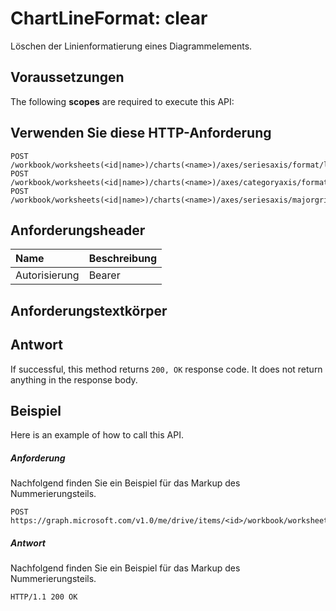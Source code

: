# <a name="chartlineformat-clear"></a>ChartLineFormat: clear

Löschen der Linienformatierung eines Diagrammelements.
## <a name="prerequisites"></a>Voraussetzungen
The following **scopes** are required to execute this API: 
## <a name="http-request"></a>Verwenden Sie diese HTTP-Anforderung
<!-- { "blockType": "ignored" } -->
```http
POST /workbook/worksheets(<id|name>)/charts(<name>)/axes/seriesaxis/format/line/clear
POST /workbook/worksheets(<id|name>)/charts(<name>)/axes/categoryaxis/format/line/clear
POST /workbook/worksheets(<id|name>)/charts(<name>)/axes/seriesaxis/majorgridlines/format/line/clear

```
## <a name="request-headers"></a>Anforderungsheader
| Name       | Beschreibung|
|:---------------|:----------|
| Autorisierung  | Bearer <code>|


## <a name="request-body"></a>Anforderungstextkörper

## <a name="response"></a>Antwort
If successful, this method returns `200, OK` response code. It does not return anything in the response body.

## <a name="example"></a>Beispiel
Here is an example of how to call this API.
##### <a name="request"></a>Anforderung
Nachfolgend finden Sie ein Beispiel für das Markup des Nummerierungsteils.
<!-- {
  "blockType": "request",
  "name": "chartlineformat_clear"
}-->
```http
POST https://graph.microsoft.com/v1.0/me/drive/items/<id>/workbook/worksheets(<id|name>)/charts(<name>)/axes/seriesaxis/format/line/clear
```

##### <a name="response"></a>Antwort
Nachfolgend finden Sie ein Beispiel für das Markup des Nummerierungsteils. 
<!-- {
  "blockType": "response",
  "truncated": true,
  "@odata.type": "microsoft.graph.none"
} -->
```http
HTTP/1.1 200 OK
```

<!-- uuid: 8fcb5dbc-d5aa-4681-8e31-b001d5168d79
2015-10-25 14:57:30 UTC -->
<!-- {
  "type": "#page.annotation",
  "description": "ChartLineFormat: clear",
  "keywords": "",
  "section": "documentation",
  "tocPath": ""
}-->